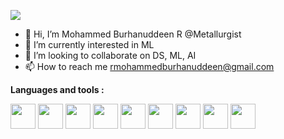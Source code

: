 ![](https://komarev.com/ghpvc/?username=Metallurgist)
- 👋 Hi, I’m Mohammed Burhanuddeen R @Metallurgist
- 👀 I’m currently interested in ML
- 💞️ I’m looking to collaborate on DS, ML, AI
- 📫 How to reach me rmohammedburhanuddeen@gmail.com

**Languages and tools :**

<img src="https://play-lh.googleusercontent.com/37EzETO6gZyKmCg2kBIFX1e9gkubxZrVa5fHJ6yOaa7VvEShHjKv2RdtwnZt9Sk258s" width="40" height="40">
<img src="https://upload.wikimedia.org/wikipedia/commons/thumb/c/c3/Python-logo-notext.svg/115px-Python-logo-notext.svg.png?20220821155029" width="40" height="40">
<img src="https://upload.wikimedia.org/wikipedia/commons/thumb/2/22/Pandas_mark.svg/1200px-Pandas_mark.svg.png" width="40" height="40"> 
<img src="https://devocean.sk.com/CKFinderJava/userfiles/images/numpy.png" width="40" height="40">
<img src="https://cdn.iconscout.com/icon/free/png-256/mongodb-3629020-3030245.png" width="40" height="40">
<img src="https://cdn-icons-png.flaticon.com/512/5968/5968313.png" width="40" height="40">
<img src="https://upload.wikimedia.org/wikipedia/commons/thumb/0/01/Created_with_Matplotlib-logo.svg/2048px-Created_with_Matplotlib-logo.svg.png" width="40" height="40">
<img src="https://seaborn.pydata.org/_images/logo-mark-lightbg.svg" width="40" height="40">
<img src="https://pbs.twimg.com/profile_images/1268207088683020288/d9agkn4h_400x400.jpg" width="40" height="40">


<!---
Metallurgist/Metallurgist is a ✨ special ✨ repository because its `README.md` (this file) appears on your GitHub profile.
You can click the Preview link to take a look at your changes.
--->

